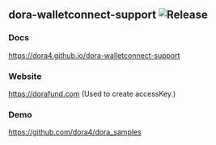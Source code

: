 dora-walletconnect-support
![Release](https://jitpack.io/v/dora4/dora-walletconnect-support.svg)
--------------------------------

### Docs

https://dora4.github.io/dora-walletconnect-support

### Website

https://dorafund.com (Used to create accessKey.)

### Demo

https://github.com/dora4/dora_samples


